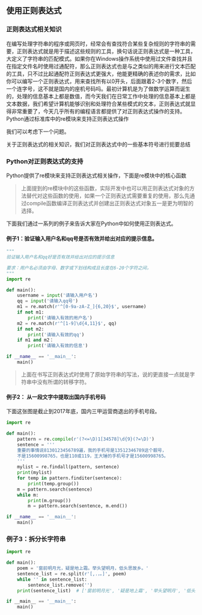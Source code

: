 ## 使用正则表达式

### 正则表达式相关知识

在编写处理字符串的程序或网页时，经常会有查找符合某些复杂规则的字符串的需要，正则表达式就是用于描述这些规则的工具，换句话说正则表达式是一种工具，大定义了字符串的匹配模式。如果你在Windows操作系统中使用过文件查找并且在指定文件名时使用过通配符，那么正则表达式也是与之类似的用来进行文本匹配的工具，只不过比起通配符正则表达式更强大，他能更精确的表述你的需求，比如你可以编写一个正则表达式，用来查找所有以0开头，后面跟着2-3个数字，然后一个连字号，这不就是国内的座机号码吗。最初计算机是为了做数学运算而诞生的，处理的信息基本上都是数值，而今天我们在日常工作中处理的信息基本上都是文本数据，我们希望计算机能够识别和处理符合某些模式的文本，正则表达式就显得非常重要了，今天几乎所有的编程语言都提供了对正则表达式操作的支持。Python通过标准库中的re模块来支持正则表达式操作

我们可以考虑下一个问题。

关于正则表达式的相关知识，我们对正则表达式中的一些基本符号进行扼要总结

### Python对正则表达式的支持

Python提供了re模块来支持正则表达式相关操作，下面是re模块中的核心函数

> 上面提到的re模块中的这些函数，实际开发中也可以用正则表达式对象的方法替代对这些函数的使用，如果一个正则表达式需要重复的使用，那么先通过compile函数编译正则表达式并创建出正则表达式对象五一是更为明智的选择。

下面我们通过一系列的例子来告诉大家在Python中如何使用正则表达式。

#### 例子1：验证输入用户名和qq号是否有效并给出对应的提示信息。

```Python
"""
验证输入用户名和qq好是否有效并给出对应的提示信息

要求：用户名必须由字母、数字或下划线构成且长度在6-20个字符之间，
"""
import re

def main():
    username = input('请输入用户名')
    qq = input('请输入qq号')
    m1 = re.match(r'^[0-9a-zA-Z_]{6,20}$', username)
    if not m1:
        print('请输入有效的用户名')
    m2 = re.match(r'^[1-9]\d{4,11}$', qq)
    if not m2:
        print('请输入有效的qq')
    if m1 and m2：
        print('请输入有效的信息')

if __name__ == '__main__':
    main()
```

> 上面在书写正则表达式时使用了原始字符串的写法，说的更直接一点就是字符串中没有所谓的转移字符。

#### 例子2： 从一段文字中提取出国内手机号码

下面这张图是截止到2017年底，国内三甲运营商退出的手机号段。

```Python
import re

def main():
    pattern = re.compile(r'(?<=\D)1[34578]\d{9}(?=\D)')
    sentence = '''
    重要的事情说8130123456789遍，我的手机号是13512346789这个靓号，
    不是15600998765，也是110或119，王大锤的手机号才是15600998765。
    '''
    mylist = re.findall(pattern, sentence)
    print(mylist)
    for temp in pattern.finditer(sentence):
        print(temp.group())
    m = pattern.search(sentence)
    while m:
        print(m.group())
        m = pattern.search(sentence, m.end())

if __name__ == '__main__':
    main()
```

### 例子3：拆分长字符串

```Python
import re

def main():
    poem = '窗前明月光，疑是地上霜。举头望明月，低头思故乡。'
    sentence_list = re.split(r'[,.，。]', poem)
    while '' in sentence_list:
        sentence_list.remove('')
    print(sentence_list)  # ['窗前明月光', '疑是地上霜', '举头望明月', '低头思故乡']  

if __main__ == '__main__':
    main()
```